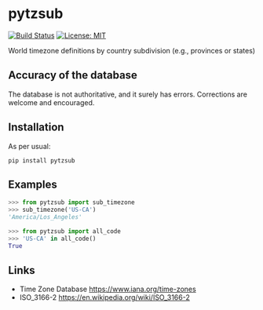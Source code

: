 # pytzsub

[![Build Status](https://travis-ci.com/maxim-s-barabash/pytzsub.svg?branch=master)](https://travis-ci.com/maxim-s-barabash/pytzsub)
[![License: MIT](https://img.shields.io/badge/License-MIT-yellow.svg)](https://opensource.org/licenses/MIT)


World timezone definitions by country subdivision (e.g., provinces or states)

## Accuracy of the database

The database is not authoritative, and it surely has errors. 
Corrections are welcome and encouraged. 


## Installation

As per usual:

```shell
pip install pytzsub
```

## Examples

```python
>>> from pytzsub import sub_timezone
>>> sub_timezone('US-CA')
'America/Los_Angeles'
```

```python
>>> from pytzsub import all_code
>>> 'US-CA' in all_code()
True
```

## Links

- Time Zone Database https://www.iana.org/time-zones
- ISO_3166-2 https://en.wikipedia.org/wiki/ISO_3166-2
